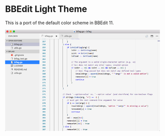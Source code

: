 # BBEdit Light Theme

This is a port of the default color scheme in BBEdit 11.

![](https://raw.githubusercontent.com/jonbeebe/BBEdit-Light-VSCode-Theme/master/screenshot.png)
